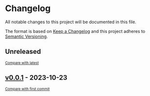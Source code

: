 # Changelog

All notable changes to this project will be documented in this file.

The format is based on [Keep a Changelog](http://keepachangelog.com/en/1.0.0/)
and this project adheres to [Semantic Versioning](http://semver.org/spec/v2.0.0.html).

<!-- insertion marker -->
## Unreleased

<small>[Compare with latest](https://github.com/DataShades/ckanext-collection/compare/v0.0.1...HEAD)</small>

<!-- insertion marker -->
## [v0.0.1](https://github.com/DataShades/ckanext-collection/releases/tag/v0.0.1) - 2023-10-23

<small>[Compare with first commit](https://github.com/DataShades/ckanext-collection/compare/3bb615ac5019219f8072e2f915797f1bd9917b1a...v0.0.1)</small>
